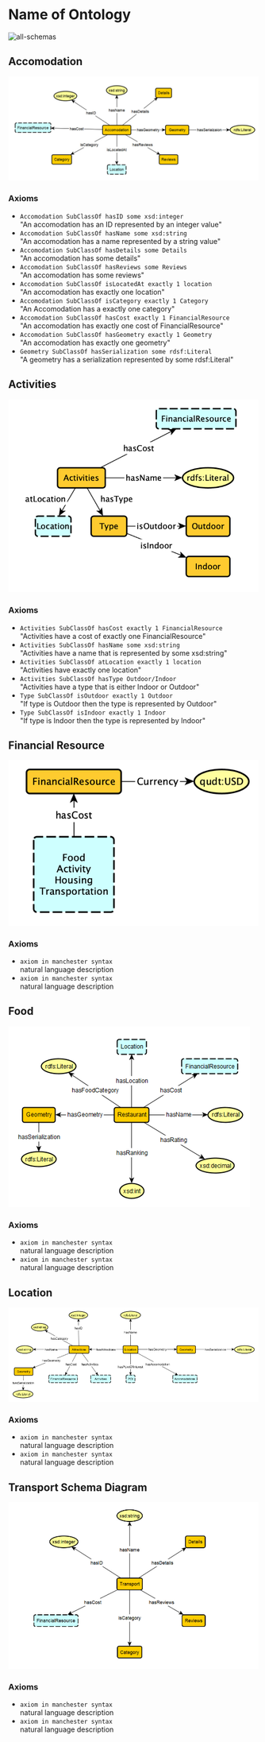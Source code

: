# Name of Ontology

![all-schemas](relative/path/to/all/schemas)

## Accomodation
![Accomodation](../schema-diagrams/Accomodation.jpg)

### Axioms
* `Accomodation SubClassOf hasID some xsd:integer` <br />
"An accomodation has an ID represented by an integer value"
* `Accomodation SubClassOf hasName some xsd:string` <br />
"An accomodation has a name represented by a string value"
* `Accomodation SubClassOf hasDetails some Details` <br />
"An accomodation has some details"
* `Accomodation SubClassOf hasReviews some Reviews` <br />
"An accomodation has some reviews"
* `Accomodation SubClassOf isLocatedAt exactly 1 location` <br />
"An accomodation has exactly one location"
* `Accomodation SubClassOf isCategory exactly 1 Category` <br />
"An Accomodation has a exactly one category"
* `Accomodation SubClassOf hasCost exactly 1 FinancialResource` <br />
"An accomodation has exactly one cost of FinancialResource"
* `Accomodation SubClassOf hasGeometry exactly 1 Geometry` <br />
"An accomodation has exactly one geometry"
* `Geometry SubClassOf hasSerialization some rdsf:Literal` <br />
"A geometry has a serialization represented by some rdsf:Literal"

## Activities
![Activities](../schema-diagrams/Activity.png)

### Axioms
* `Activities SubClassOf hasCost exactly 1 FinancialResource` <br />
"Activities have a cost of exactly one FinancialResource"
* `Activities SubClassOf hasName some xsd:string` <br />
"Activities have a name that is represented by some xsd:string"
* `Activities SubClassOf atLocation exactly 1 location` <br />
"Activities have exactly one location"
* `Activities SubClassOf hasType Outdoor/Indoor` <br />
"Activities have a type that is either Indoor or Outdoor"
* `Type SubClassOf isOutdoor exactly 1 Outdoor` <br />
"If type is Outdoor then the type is represented by Outdoor"
* `Type SubClassOf isIndoor exactly 1 Indoor` <br />
"If type is Indoor then the type is represented by Indoor"

## Financial Resource
![Financial-Resource](../schema-diagrams/FinancialResource.png)

### Axioms
* `axiom in manchester syntax` <br />
natural language description
* `axiom in manchester syntax` <br />
natural language description

## Food
![Food](../schema-diagrams/Food.png)

### Axioms
* `axiom in manchester syntax` <br />
natural language description
* `axiom in manchester syntax` <br />
natural language description

## Location
![Location](../schema-diagrams/LocationSchema1.png)

### Axioms
* `axiom in manchester syntax` <br />
natural language description
* `axiom in manchester syntax` <br />
natural language description

## Transport Schema Diagram
![Transport](../schema-diagrams/Transport.jpg)

### Axioms
* `axiom in manchester syntax` <br />
natural language description
* `axiom in manchester syntax` <br />
natural language description
